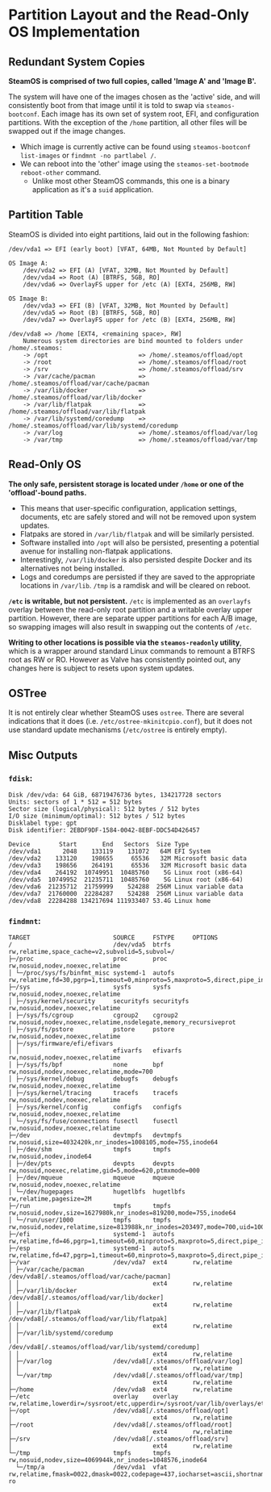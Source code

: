 # Partition Layout and the Read-Only OS Implementation

## Redundant System Copies

**SteamOS is comprised of two full copies, called 'Image A' and 'Image B'.**

The system will have one of the images chosen as the 'active' side, and will consistently boot from that image until it is told to swap via `steamos-bootconf`. Each image has its own set of system root, EFI, and configuration partitions. With the exception of the `/home` partition, all other files will be swapped out if the image changes.

* Which image is currently active can be found using `steamos-bootconf list-images` or `findmnt -no partlabel /`.
* We can reboot into the 'other' image using the `steamos-set-bootmode reboot-other` command.
  * Unlike most other SteamOS commands, this one is a binary application as it's a `suid` application.

## Partition Table

SteamOS is divided into eight partitions, laid out in the following fashion:

```
/dev/vda1 => EFI (early boot) [VFAT, 64MB, Not Mounted by Default]

OS Image A:
    /dev/vda2 => EFI (A) [VFAT, 32MB, Not Mounted by Default]
    /dev/vda4 => Root (A) [BTRFS, 5GB, RO]
    /dev/vda6 => OverlayFS upper for /etc (A) [EXT4, 256MB, RW]

OS Image B:
    /dev/vda3 => EFI (B) [VFAT, 32MB, Not Mounted by Default]
    /dev/vda5 => Root (B) [BTRFS, 5GB, RO]
    /dev/vda7 => OverlayFS upper for /etc (B) [EXT4, 256MB, RW]

/dev/vda8 => /home [EXT4, <remaining space>, RW]
    Numerous system directories are bind mounted to folders under /home/.steamos:
    -> /opt                         => /home/.steamos/offload/opt
    -> /root                        => /home/.steamos/offload/root
    -> /srv                         => /home/.steamos/offload/srv
    -> /var/cache/pacman            => /home/.steamos/offload/var/cache/pacman
    -> /var/lib/docker              => /home/.steamos/offload/var/lib/docker
    -> /var/lib/flatpak             => /home/.steamos/offload/var/lib/flatpak
    -> /var/lib/systemd/coredump    => /home/.steamos/offload/var/lib/systemd/coredump
    -> /var/log                     => /home/.steamos/offload/var/log
    -> /var/tmp                     => /home/.steamos/offload/var/tmp
```

## Read-Only OS

**The only safe, persistent storage is located under `/home` or one of the 'offload'-bound paths.**

* This means that user-specific configuration, application settings, documents, etc are safely stored and will not be removed upon system updates.
* Flatpaks are stored in `/var/lib/flatpak` and will be similarly persisted.
* Software installed into `/opt` will also be persisted, presenting a potential avenue for installing non-flatpak applications.
* Interestingly, `/var/lib/docker` is also persisted despite Docker and its alternatives not being installed.
* Logs and coredumps are persisted if they are saved to the appropriate locations in `/var/lib`. `/tmp` is a ramdisk and will be cleared on reboot.

**`/etc` is writable, but not persistent.** 
`/etc` is implemented as an `overlayfs` overlay between the read-only root partition and a writable overlay upper partition. However, there are separate upper partitions for each A/B image, so swapping images will also result in swapping out the contents of `/etc`. 

**Writing to other locations is possible via the `steamos-readonly` utility**, which is a wrapper around standard Linux commands to remount a BTRFS root as RW or RO. However as Valve has consistently pointed out, any changes here is subject to resets upon system updates.

## OSTree

It is not entirely clear whether SteamOS uses `ostree`. There are several indications that it does (i.e. `/etc/ostree-mkinitcpio.conf`), but it does not use standard update mechanisms (`/etc/ostree` is entirely empty).

## Misc Outputs

### `fdisk`:

```
Disk /dev/vda: 64 GiB, 68719476736 bytes, 134217728 sectors
Units: sectors of 1 * 512 = 512 bytes
Sector size (logical/physical): 512 bytes / 512 bytes
I/O size (minimum/optimal): 512 bytes / 512 bytes
Disklabel type: gpt
Disk identifier: 2EBDF9DF-1584-0042-8EBF-DDC54D426457

Device        Start       End   Sectors  Size Type
/dev/vda1      2048    133119    131072   64M EFI System
/dev/vda2    133120    198655     65536   32M Microsoft basic data
/dev/vda3    198656    264191     65536   32M Microsoft basic data
/dev/vda4    264192  10749951  10485760    5G Linux root (x86-64)
/dev/vda5  10749952  21235711  10485760    5G Linux root (x86-64)
/dev/vda6  21235712  21759999    524288  256M Linux variable data
/dev/vda7  21760000  22284287    524288  256M Linux variable data
/dev/vda8  22284288 134217694 111933407 53.4G Linux home
```

### `findmnt`:

```
TARGET                       SOURCE     FSTYPE     OPTIONS
/                            /dev/vda5  btrfs      rw,relatime,space_cache=v2,subvolid=5,subvol=/
├─/proc                      proc       proc       rw,nosuid,nodev,noexec,relatime
│ └─/proc/sys/fs/binfmt_misc systemd-1  autofs     rw,relatime,fd=30,pgrp=1,timeout=0,minproto=5,maxproto=5,direct,pipe_ino=16444
├─/sys                       sysfs      sysfs      rw,nosuid,nodev,noexec,relatime
│ ├─/sys/kernel/security     securityfs securityfs rw,nosuid,nodev,noexec,relatime
│ ├─/sys/fs/cgroup           cgroup2    cgroup2    rw,nosuid,nodev,noexec,relatime,nsdelegate,memory_recursiveprot
│ ├─/sys/fs/pstore           pstore     pstore     rw,nosuid,nodev,noexec,relatime
│ ├─/sys/firmware/efi/efivars
│ │                          efivarfs   efivarfs   rw,nosuid,nodev,noexec,relatime
│ ├─/sys/fs/bpf              none       bpf        rw,nosuid,nodev,noexec,relatime,mode=700
│ ├─/sys/kernel/debug        debugfs    debugfs    rw,nosuid,nodev,noexec,relatime
│ ├─/sys/kernel/tracing      tracefs    tracefs    rw,nosuid,nodev,noexec,relatime
│ ├─/sys/kernel/config       configfs   configfs   rw,nosuid,nodev,noexec,relatime
│ └─/sys/fs/fuse/connections fusectl    fusectl    rw,nosuid,nodev,noexec,relatime
├─/dev                       devtmpfs   devtmpfs   rw,nosuid,size=4032420k,nr_inodes=1008105,mode=755,inode64
│ ├─/dev/shm                 tmpfs      tmpfs      rw,nosuid,nodev,inode64
│ ├─/dev/pts                 devpts     devpts     rw,nosuid,noexec,relatime,gid=5,mode=620,ptmxmode=000
│ ├─/dev/mqueue              mqueue     mqueue     rw,nosuid,nodev,noexec,relatime
│ └─/dev/hugepages           hugetlbfs  hugetlbfs  rw,relatime,pagesize=2M
├─/run                       tmpfs      tmpfs      rw,nosuid,nodev,size=1627980k,nr_inodes=819200,mode=755,inode64
│ └─/run/user/1000           tmpfs      tmpfs      rw,nosuid,nodev,relatime,size=813988k,nr_inodes=203497,mode=700,uid=1000,gid=1000,inode64
├─/efi                       systemd-1  autofs     rw,relatime,fd=46,pgrp=1,timeout=60,minproto=5,maxproto=5,direct,pipe_ino=14555
├─/esp                       systemd-1  autofs     rw,relatime,fd=47,pgrp=1,timeout=60,minproto=5,maxproto=5,direct,pipe_ino=14557
├─/var                       /dev/vda7  ext4       rw,relatime
│ ├─/var/cache/pacman        /dev/vda8[/.steamos/offload/var/cache/pacman]
│ │                                     ext4       rw,relatime
│ ├─/var/lib/docker          /dev/vda8[/.steamos/offload/var/lib/docker]
│ │                                     ext4       rw,relatime
│ ├─/var/lib/flatpak         /dev/vda8[/.steamos/offload/var/lib/flatpak]
│ │                                     ext4       rw,relatime
│ ├─/var/lib/systemd/coredump
│ │                          /dev/vda8[/.steamos/offload/var/lib/systemd/coredump]
│ │                                     ext4       rw,relatime
│ ├─/var/log                 /dev/vda8[/.steamos/offload/var/log]
│ │                                     ext4       rw,relatime
│ └─/var/tmp                 /dev/vda8[/.steamos/offload/var/tmp]
│                                       ext4       rw,relatime
├─/home                      /dev/vda8  ext4       rw,relatime
├─/etc                       overlay    overlay    rw,relatime,lowerdir=/sysroot/etc,upperdir=/sysroot/var/lib/overlays/etc/upper,workdir=/sysroot/var/lib/overlays/etc/wor
├─/opt                       /dev/vda8[/.steamos/offload/opt]
│                                       ext4       rw,relatime
├─/root                      /dev/vda8[/.steamos/offload/root]
│                                       ext4       rw,relatime
├─/srv                       /dev/vda8[/.steamos/offload/srv]
│                                       ext4       rw,relatime
└─/tmp                       tmpfs      tmpfs      rw,nosuid,nodev,size=4069944k,nr_inodes=1048576,inode64
  └─/tmp/a                   /dev/vda1  vfat       rw,relatime,fmask=0022,dmask=0022,codepage=437,iocharset=ascii,shortname=mixed,utf8,errors=remount-ro
```
